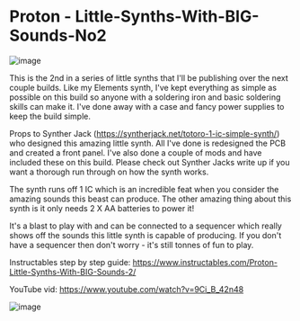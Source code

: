 # Proton - Little-Synths-With-BIG-Sounds-No2

![image](https://github.com/user-attachments/assets/f3aa9fc1-f2ad-43b1-b5ff-cc4e480b8870)

 
This is the 2nd in a series of little synths that I'll be publishing over the next couple builds. Like my Elements synth, I've kept everything as simple as possible on this build so anyone with a soldering iron and basic soldering skills can make it. I've done away with a case and fancy power supplies to keep the build simple.

Props to Synther Jack (https://syntherjack.net/totoro-1-ic-simple-synth/) who designed this amazing little synth. All I've done is redesigned the PCB and created a front panel. I've also done a couple of mods and have included these on this build. Please check out Synther Jacks write up if you want a thorough run through on how the synth works.

The synth runs off 1 IC which is an incredible feat when you consider the amazing sounds this beast can produce. The other amazing thing about this synth is it only needs 2 X AA batteries to power it!

It's a blast to play with and can be connected to a sequencer which really shows off the sounds this little synth is capable of producing. If you don't have a sequencer then don't worry - it's still tonnes of fun to play.

Instructables step by step guide: https://www.instructables.com/Proton-Little-Synths-With-BIG-Sounds-2/

YouTube vid: https://www.youtube.com/watch?v=9Ci_B_42n48

![image](https://github.com/user-attachments/assets/1c5aeb78-22b3-4bb6-b44a-9203173f1ae2)
